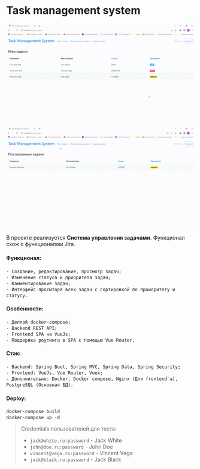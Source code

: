 # Task management system

![Example 1](doc/example1.gif?raw=true)
![Example 2](doc/example2.gif?raw=true)

В проекте реализуется **Система управления задачами**. Функционал схож с функционалом Jira.

#### Функционал:
    - Создание, редактирование, просмотр задач;
    - Изменение статуса и приоритета задач;
    - Камментирование задач;
    - Интерфейс просмтора всех задач с сортировкой по проиоритету и статусу.

#### Особенности:
    - Деплой docker-compose;
    - Backend REST API;
    - Frontend SPA на VueJs;
    - Поддержка роутинга в SPA с помощью Vue Router.

#### Стэк:
    - Backend: Spring Boot, Spring MVC, Spring Data, Spring Security;
    - Frontend: VueJs, Vue Router, Vuex;
    - Дополнительно: Docker, Docker compose, Nginx (Для frontend`а), PostgreSQL (Основная БД).

#### Deploy:
```
docker-compose build
docker-compose up -d
```

> Credentials пользователей для теста:
> * `jack@white.ru:password` - Jack White
> * `john@doe.ru:password` - John Doe
> * `vincent@vega.ru:password` - Vincent Vega
> * `jack@black.ru:password` - Jack Black

